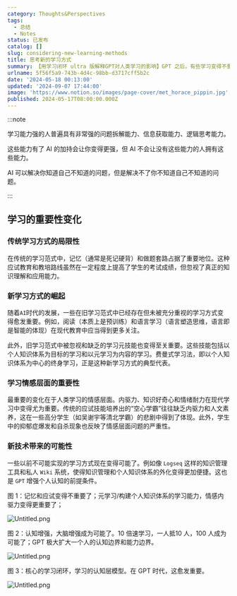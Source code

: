 ```yaml
---
category: Thoughts&Perspectives
tags:
  - 总结
  - Notes
status: 已发布
catalog: []
slug: considering-new-learning-methods
title: 思考新的学习方式
summary: 【用学习闭环 ultra 版解释GPT对人类学习的影响】GPT 之后，有些学习变得不重要了，有些学习变得更重要了，有些学习从不可能变成可能了。
urlname: 5f56f5a9-743b-4d4c-98bb-d3717cff5b2c
date: '2024-05-18 00:13:00'
updated: '2024-09-07 17:44:00'
image: 'https://www.notion.so/images/page-cover/met_horace_pippin.jpg'
published: 2024-05-17T08:00:00.000Z
---
```


:::note


学习能力强的人普遍具有非常强的问题拆解能力、信息获取能力、逻辑思考能力。


这些能力有了 AI 的加持会让你变得更强，但 AI 不会让没有这些能力的人拥有这些能力。


AI 可以解决你知道自己不知道的问题，但是解决不了你不知道自己不知道的问题。


:::


## 学习的重要性变化


### 传统学习方式的局限性


在传统的学习范式中，记忆（通常是死记硬背）和做题套路占据了重要地位。这种应试教育和教培路线虽然在一定程度上提高了学生的考试成绩，但忽视了真正的知识理解和应用能力。


### 新学习方式的崛起


随着`AI`时代的发展，一些在旧学习范式中已经存在但未被充分重视的学习方式变得愈发重要。例如，阅读（本质上是预训练）和语言学习（语言塑造思维，语言即是智能的体现）在现代教育中应当得到更多关注。


此外，旧学习范式中被忽视和缺乏的学习元技能也变得至关重要。这些技能包括以个人知识体系为目标的学习和以元学习为内容的学习。费曼式学习法，即以个人知识体系为中心的终身学习，正是这种新学习方式的典型代表。


### 学习情感层面的重要性


最重要的变化在于人类学习的情感层面。内驱力、知识好奇心和情绪耐力在现代学习中变得尤为重要。传统的应试技能培养出的“空心学霸”往往缺乏内驱力和人文素养，这在一些高分学生（如吴谢宇等清北学霸）的悲剧中得到了体现。此外，学生中的抑郁症爆发和自杀现象也反映了情感层面问题的严重性。


### 新技术带来的可能性


一些以前不可能实现的学习方式现在变得可能了。例如像 `Logseq` 这样的知识管理工具和私人 `Wiki` 系统，使得知识管理和个人知识体系的外化变得更加便捷。这也是 `GPT` 增强个人认知的前提条件。


图 1：记忆和应试变得不重要了；元学习/构建个人知识体系的学习能力，情感内驱力变得更重要了；


![Untitled.png](https://prod-files-secure.s3.us-west-2.amazonaws.com/5d24fe63-e567-4804-86f9-9fdc62e13082/a8319b77-00b3-43d9-9f99-e58187f20cfe/Untitled.png?X-Amz-Algorithm=AWS4-HMAC-SHA256&X-Amz-Content-Sha256=UNSIGNED-PAYLOAD&X-Amz-Credential=ASIAZI2LB466VPIUBC3V%2F20250208%2Fus-west-2%2Fs3%2Faws4_request&X-Amz-Date=20250208T053405Z&X-Amz-Expires=3600&X-Amz-Security-Token=IQoJb3JpZ2luX2VjEG4aCXVzLXdlc3QtMiJGMEQCIB6%2Bxkn3nxTWab3z1nMHkXbCrjPSEdZM4%2BfgfWqotUXWAiBRpu6Q1PWmntaaKbbX6qJZKwKOXxSRFYObyoRPGoP9bSqIBAiG%2F%2F%2F%2F%2F%2F%2F%2F%2F%2F8BEAAaDDYzNzQyMzE4MzgwNSIM3YrnCGP1zoPmHQglKtwDsg96G7Mtc7UzQSkjKvundWr8rYgqu663tjZpTkmuRihPi6lEI4Gm66jCP34PaGQV3cn0t5qccjtF7j5LX%2BvFbyB%2FqQ14QxPTdRh7x2ddzftth2lMaJ3wvPTYUuu4t4GyeHIZP0xKYYfCrUoN7ysiX5Y%2BhcLBTVw1pY%2BO2KoTjGjR%2B9KcKbci7pAfRZdfRbv8ff0nImuOCSYtM12VkFLfzlyzWaxAYfqprGAquLzZn6XBMXXJ%2FHamvdUj%2BAMSmYmGSv96%2Bj%2FCokDgv0Og4Y4Gz1D738qE79s2HMI8FxUyfQVEApweVinfogUr%2FXx1kgzHDDOs5gzPDDY9LhO0vsNQfr9tCHDrww59RtajEsORh%2BuBYqvgYjSDUtzPBvI0yuGlZG23%2BqNPgmwi19TP7wfBrmNkMRLg1yQNWj3SUxTAELR7LGQicTg%2FxxbBLg5UpDSHiPf75POzvju7Fw%2BClSZPTWi3ZxRnJo2NgFky7Bh%2BPlBhegjdOH%2B1Yjn6afW0F0ZIzJmQ54UKr%2FSEQiVwiy9GEuaRPS1LnIir%2BXLElK2cZsr8ma%2F13JLsOxmTivhXXX3ve6aydu1eNEuQiw9B%2B8PKRTZKvPaiOa6TMQqfuseCS9bymwbjTjSKkgsEqbow2NSbvQY6pgFQm6vV6H7Z9e6hbUqt3WA8T%2BeMDPZW0C1p%2Bi3cyubWZR05ybWgsBQzNv%2BH3UQPdBrniz9x5SQ%2FMLeLcHg34KjBj95cuy243Yb3u3cRz7fBpZxZRARBqMBaWkGKyjidaQR8uCdYxSmjylXd7Ft5SuQim2Vowx4TYaRLWpeCC6KnHBvQl2C4NznxTykoASe%2BkDDjh6uEa6j%2F6xlT2QXIPHcKqmbWpOs7&X-Amz-Signature=323642acb1a20d3e915ebf440c33c58955656c9efa80c22aed038fa473b547e3&X-Amz-SignedHeaders=host&x-id=GetObject)


图 2：认知增强，大脑增强成为可能了。10 倍速学习，一人抵10 人，100 人成为可能了；GPT 极大扩大一个人的认知边界和能力边界。


![Untitled.png](https://prod-files-secure.s3.us-west-2.amazonaws.com/5d24fe63-e567-4804-86f9-9fdc62e13082/e195b372-4d2b-479c-9e75-1be4e2c1412e/Untitled.png?X-Amz-Algorithm=AWS4-HMAC-SHA256&X-Amz-Content-Sha256=UNSIGNED-PAYLOAD&X-Amz-Credential=ASIAZI2LB466VPIUBC3V%2F20250208%2Fus-west-2%2Fs3%2Faws4_request&X-Amz-Date=20250208T053405Z&X-Amz-Expires=3600&X-Amz-Security-Token=IQoJb3JpZ2luX2VjEG4aCXVzLXdlc3QtMiJGMEQCIB6%2Bxkn3nxTWab3z1nMHkXbCrjPSEdZM4%2BfgfWqotUXWAiBRpu6Q1PWmntaaKbbX6qJZKwKOXxSRFYObyoRPGoP9bSqIBAiG%2F%2F%2F%2F%2F%2F%2F%2F%2F%2F8BEAAaDDYzNzQyMzE4MzgwNSIM3YrnCGP1zoPmHQglKtwDsg96G7Mtc7UzQSkjKvundWr8rYgqu663tjZpTkmuRihPi6lEI4Gm66jCP34PaGQV3cn0t5qccjtF7j5LX%2BvFbyB%2FqQ14QxPTdRh7x2ddzftth2lMaJ3wvPTYUuu4t4GyeHIZP0xKYYfCrUoN7ysiX5Y%2BhcLBTVw1pY%2BO2KoTjGjR%2B9KcKbci7pAfRZdfRbv8ff0nImuOCSYtM12VkFLfzlyzWaxAYfqprGAquLzZn6XBMXXJ%2FHamvdUj%2BAMSmYmGSv96%2Bj%2FCokDgv0Og4Y4Gz1D738qE79s2HMI8FxUyfQVEApweVinfogUr%2FXx1kgzHDDOs5gzPDDY9LhO0vsNQfr9tCHDrww59RtajEsORh%2BuBYqvgYjSDUtzPBvI0yuGlZG23%2BqNPgmwi19TP7wfBrmNkMRLg1yQNWj3SUxTAELR7LGQicTg%2FxxbBLg5UpDSHiPf75POzvju7Fw%2BClSZPTWi3ZxRnJo2NgFky7Bh%2BPlBhegjdOH%2B1Yjn6afW0F0ZIzJmQ54UKr%2FSEQiVwiy9GEuaRPS1LnIir%2BXLElK2cZsr8ma%2F13JLsOxmTivhXXX3ve6aydu1eNEuQiw9B%2B8PKRTZKvPaiOa6TMQqfuseCS9bymwbjTjSKkgsEqbow2NSbvQY6pgFQm6vV6H7Z9e6hbUqt3WA8T%2BeMDPZW0C1p%2Bi3cyubWZR05ybWgsBQzNv%2BH3UQPdBrniz9x5SQ%2FMLeLcHg34KjBj95cuy243Yb3u3cRz7fBpZxZRARBqMBaWkGKyjidaQR8uCdYxSmjylXd7Ft5SuQim2Vowx4TYaRLWpeCC6KnHBvQl2C4NznxTykoASe%2BkDDjh6uEa6j%2F6xlT2QXIPHcKqmbWpOs7&X-Amz-Signature=57e9900fec2c08fe1a4cde511dbbb4d98441ab5140cac5c8b310cc59876950e8&X-Amz-SignedHeaders=host&x-id=GetObject)


图 3：核心的学习闭环，学习的认知层模型。在 GPT 时代，这愈发重要。


![Untitled.png](https://prod-files-secure.s3.us-west-2.amazonaws.com/5d24fe63-e567-4804-86f9-9fdc62e13082/57f2a38d-97b9-407e-baa1-8fecb8348e87/Untitled.png?X-Amz-Algorithm=AWS4-HMAC-SHA256&X-Amz-Content-Sha256=UNSIGNED-PAYLOAD&X-Amz-Credential=ASIAZI2LB466VPIUBC3V%2F20250208%2Fus-west-2%2Fs3%2Faws4_request&X-Amz-Date=20250208T053405Z&X-Amz-Expires=3600&X-Amz-Security-Token=IQoJb3JpZ2luX2VjEG4aCXVzLXdlc3QtMiJGMEQCIB6%2Bxkn3nxTWab3z1nMHkXbCrjPSEdZM4%2BfgfWqotUXWAiBRpu6Q1PWmntaaKbbX6qJZKwKOXxSRFYObyoRPGoP9bSqIBAiG%2F%2F%2F%2F%2F%2F%2F%2F%2F%2F8BEAAaDDYzNzQyMzE4MzgwNSIM3YrnCGP1zoPmHQglKtwDsg96G7Mtc7UzQSkjKvundWr8rYgqu663tjZpTkmuRihPi6lEI4Gm66jCP34PaGQV3cn0t5qccjtF7j5LX%2BvFbyB%2FqQ14QxPTdRh7x2ddzftth2lMaJ3wvPTYUuu4t4GyeHIZP0xKYYfCrUoN7ysiX5Y%2BhcLBTVw1pY%2BO2KoTjGjR%2B9KcKbci7pAfRZdfRbv8ff0nImuOCSYtM12VkFLfzlyzWaxAYfqprGAquLzZn6XBMXXJ%2FHamvdUj%2BAMSmYmGSv96%2Bj%2FCokDgv0Og4Y4Gz1D738qE79s2HMI8FxUyfQVEApweVinfogUr%2FXx1kgzHDDOs5gzPDDY9LhO0vsNQfr9tCHDrww59RtajEsORh%2BuBYqvgYjSDUtzPBvI0yuGlZG23%2BqNPgmwi19TP7wfBrmNkMRLg1yQNWj3SUxTAELR7LGQicTg%2FxxbBLg5UpDSHiPf75POzvju7Fw%2BClSZPTWi3ZxRnJo2NgFky7Bh%2BPlBhegjdOH%2B1Yjn6afW0F0ZIzJmQ54UKr%2FSEQiVwiy9GEuaRPS1LnIir%2BXLElK2cZsr8ma%2F13JLsOxmTivhXXX3ve6aydu1eNEuQiw9B%2B8PKRTZKvPaiOa6TMQqfuseCS9bymwbjTjSKkgsEqbow2NSbvQY6pgFQm6vV6H7Z9e6hbUqt3WA8T%2BeMDPZW0C1p%2Bi3cyubWZR05ybWgsBQzNv%2BH3UQPdBrniz9x5SQ%2FMLeLcHg34KjBj95cuy243Yb3u3cRz7fBpZxZRARBqMBaWkGKyjidaQR8uCdYxSmjylXd7Ft5SuQim2Vowx4TYaRLWpeCC6KnHBvQl2C4NznxTykoASe%2BkDDjh6uEa6j%2F6xlT2QXIPHcKqmbWpOs7&X-Amz-Signature=492bc71a3f9d4c962aac502feddc425e4ed38fe6d41e1713ea3ede1674d2b414&X-Amz-SignedHeaders=host&x-id=GetObject)

